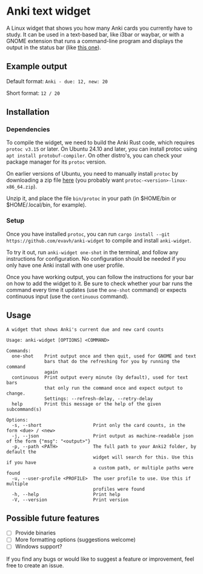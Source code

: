 # Anki text widget

A Linux widget that shows you how many Anki cards you currently have to study.
It can be used in a text-based bar, like i3bar or waybar, or with a GNOME
extension that runs a command-line program and displays the output in the status
bar (like [this one](https://extensions.gnome.org/extension/2932/executor/)).

## Example output

Default format: `Anki - due: 12, new: 20`

Short format: `12 / 20`

## Installation

### Dependencies

To compile the widget, we need to build the Anki Rust code, which requires
`protoc v3.15` or later. On Ubuntu 24.10 and later, you can install protoc using
`apt install protobuf-compiler`. On other distro's, you can check your package
manager for its `protoc` version.

On earlier versions of Ubuntu, you need to manually install `protoc` by
downloading a zip file
[here](https://github.com/protocolbuffers/protobuf/releases/latest) (you
probably want `protoc-<version>-linux-x86_64.zip`).

Unzip it, and place the file `bin/protoc` in your path (in $HOME/bin or
$HOME/.local/bin, for example).

### Setup

Once you have installed `protoc`, you can run
`cargo install --git https://github.com/evavh/anki-widget` to compile and
install `anki-widget`.

To try it out, run `anki-widget one-shot` in the terminal, and follow any
instructions for configuration. No configuration should be needed if you only
have one Anki install with one user profile.

Once you have working output, you can follow the instructions for your bar on
how to add the widget to it. Be sure to check whether your bar runs the command
every time it updates (use the `one-shot` command) or expects continuous input
(use the `continuous` command).

## Usage

```
A widget that shows Anki's current due and new card counts

Usage: anki-widget [OPTIONS] <COMMAND>

Commands:
  one-shot    Print output once and then quit, used for GNOME and text
              bars that do the refreshing for you by running the command
              again
  continuous  Print output every minute (by default), used for text bars
              that only run the command once and expect output to change.
              Settings: --refresh-delay, --retry-delay
  help        Print this message or the help of the given subcommand(s)

Options:
  -s, --short                   Print only the card counts, in the form <due> / <new>
  -j, --json                    Print output as machine-readable json of the form {"msg": "<output>"}
  -p, --path <PATH>             The full path to your Anki2 folder, by default the
                                widget will search for this. Use this if you have
                                a custom path, or multiple paths were found
  -u, --user-profile <PROFILE>  The user profile to use. Use this if multiple
                                profiles were found
  -h, --help                    Print help
  -V, --version                 Print version
```

## Possible future features

- [ ] Provide binaries
- [ ] More formatting options (suggestions welcome)
- [ ] Windows support?

If you find any bugs or would like to suggest a feature or improvement, feel
free to create an issue.

